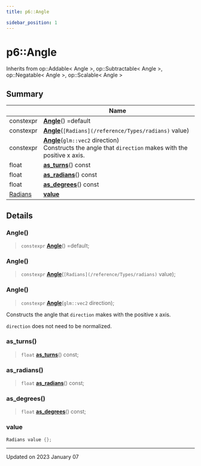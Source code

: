 ```yaml
---
title: p6::Angle

sidebar_position: 1
---
```


# p6::Angle





Inherits from op::Addable< Angle >, op::Subtractable< Angle >, op::Negatable< Angle >, op::Scalable< Angle >



## Summary

|                | Name           |
| -------------- | -------------- |
| constexpr | **[Angle](/reference/Types/angle#angle)**() =default |
| constexpr | **[Angle](/reference/Types/angle#angle)**(`[Radians](/reference/Types/radians)` value) |
| constexpr | **[Angle](/reference/Types/angle#angle)**(`glm::vec2` direction)<br/>Constructs the angle that `direction` makes with the positive x axis.  |
| float | **[as_turns](/reference/Types/angle#as_turns)**() const |
| float | **[as_radians](/reference/Types/angle#as_radians)**() const |
| float | **[as_degrees](/reference/Types/angle#as_degrees)**() const |
| [Radians](/reference/Types/radians) | **[value](/reference/Types/angle#value)**  |

## Details


### Angle()

> `constexpr` **[Angle](/reference/Types/angle#angle)**() =default;



### Angle()

> `constexpr` **[Angle](/reference/Types/angle#angle)**(`[Radians](/reference/Types/radians)` value);



### Angle()

> `constexpr` **[Angle](/reference/Types/angle#angle)**(`glm::vec2` direction);


Constructs the angle that `direction` makes with the positive x axis. 

`direction` does not need to be normalized. 


### as_turns()

> `float` **[as_turns](/reference/Types/angle#as_turns)**() const;



### as_radians()

> `float` **[as_radians](/reference/Types/angle#as_radians)**() const;



### as_degrees()

> `float` **[as_degrees](/reference/Types/angle#as_degrees)**() const;





### value

```cpp
Radians value {};
```


-------------------------------

Updated on 2023 January 07